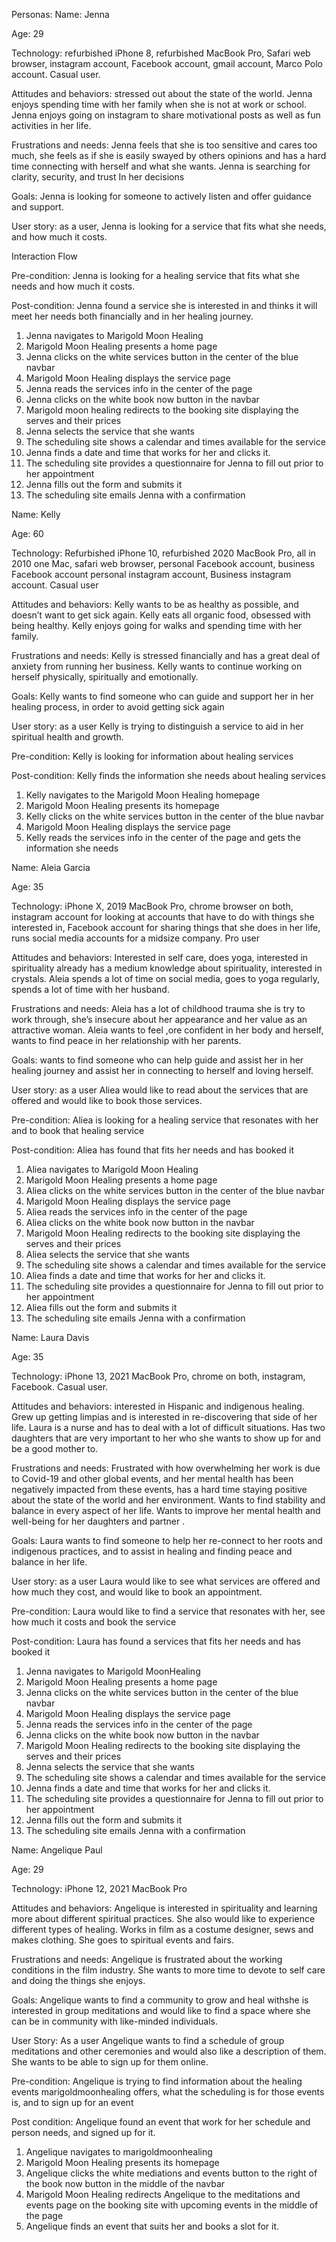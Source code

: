 Personas:
Name: Jenna

Age: 29

Technology: refurbished iPhone 8, refurbished MacBook Pro, Safari web browser, instagram account, Facebook account, gmail account, Marco Polo account. Casual user.

Attitudes and behaviors: stressed out about the state of the world. Jenna enjoys spending time with her family when she is not at work or school. Jenna enjoys going on instagram to share motivational posts as well as fun activities in her life.

Frustrations and needs: Jenna feels that she is too sensitive and cares too much, she  feels as if she is easily swayed by others opinions and has a hard time connecting with herself and what she wants. Jenna is searching for clarity, security, and trust In her decisions

Goals: Jenna is looking for someone to actively listen and offer guidance and support.

User story: as a user, Jenna is looking for a service that fits what she needs, and how much it costs.


Interaction Flow

Pre-condition: Jenna is looking for a healing service that fits what she needs and how much it costs.

Post-condition: Jenna found a service she is interested in and thinks it will meet her needs both financially and in her healing journey.

1. Jenna navigates to Marigold Moon Healing
2. Marigold Moon Healing presents a home page
3. Jenna clicks on the white services button in the center of the blue navbar
4. Marigold Moon Healing displays the service page
5. Jenna reads the services info in the center of the page
6. Jenna clicks on the white book now button in the navbar
7. Marigold moon healing redirects to the booking site displaying the serves and their prices
8. Jenna selects the service that she wants
9. The scheduling site shows a calendar and times available for the service
10. Jenna finds a date and time that works for her and clicks it.
11. The scheduling site provides a questionnaire for Jenna to fill out prior to her appointment
12. Jenna fills out the form and submits it
13. The scheduling site emails Jenna with a confirmation

Name: Kelly

Age: 60

Technology: Refurbished iPhone 10,  refurbished 2020 MacBook Pro, all in 2010 one Mac, safari web browser, personal Facebook account, business Facebook account personal instagram account, Business instagram account. Casual user

Attitudes and behaviors: Kelly wants to be as healthy as possible, and doesn’t want to get sick again. Kelly eats all organic food, obsessed with being healthy. Kelly enjoys going for walks and spending time with her family.

Frustrations and needs: Kelly is stressed financially and has a great deal of anxiety from running her business. Kelly wants to continue working on herself physically, spiritually and emotionally.

Goals: Kelly wants to find someone who can guide and support her in her healing process, in order to avoid getting sick again

User story: as a user Kelly is trying to distinguish a service to aid in her spiritual health and growth.

Pre-condition: Kelly is looking for information about healing services

Post-condition: Kelly finds the information she needs about healing services

1. Kelly navigates to the Marigold Moon Healing homepage
2. Marigold Moon Healing presents its homepage
3. Kelly clicks on the white services button in the center of the blue navbar
4. Marigold Moon Healing displays the service page
5. Kelly reads the services info in the center of the page and gets the information she needs



Name: Aleia Garcia

Age: 35

Technology: iPhone X, 2019 MacBook Pro, chrome browser on both, instagram account for looking at accounts that have to do with things she interested in, Facebook account for sharing things that she does in her life, runs social media accounts for a midsize company. Pro user

Attitudes and behaviors: Interested in self care, does yoga, interested in spirituality already has a medium knowledge about spirituality, interested in crystals. Aleia spends a lot of time on social media, goes to yoga regularly, spends a lot of time with her husband.

Frustrations and needs: Aleia has a lot of childhood trauma she is try to work through, she’s insecure about her appearance and her value as an attractive woman. Aleia wants to feel ,ore confident in her body and herself, wants to find peace in her relationship with her parents.

Goals: wants to find someone who can help guide and assist her in her healing journey and assist her in connecting to herself and loving herself.

User story: as a user Aliea would like to read about the services that are offered and would like to book those services.

Pre-condition: Aliea is looking for a healing service that resonates with her and to book that healing service

Post-condition: Aliea has found that fits her needs and has booked it

1. Aliea navigates to Marigold Moon Healing
2. Marigold Moon Healing presents a home page
3. Aliea clicks on the white services button in the center of the blue navbar
4. Marigold Moon Healing displays the service page
5. Aliea reads the services info in the center of the page
6. Aliea clicks on the white book now button in the navbar
7. Marigold Moon Healing redirects to the booking site displaying the serves and their prices
8. Aliea selects the service that she wants
9. The scheduling site shows a calendar and times available for the service
10. Aliea finds a date and time that works for her and clicks it.
11. The scheduling site provides a questionnaire for Jenna to fill out prior to her appointment
12. Aliea fills out the form and submits it
13. The scheduling site emails Jenna with a confirmation


Name: Laura Davis

Age: 35

Technology: iPhone 13, 2021 MacBook Pro, chrome on both, instagram, Facebook. Casual user.

Attitudes and behaviors: interested in Hispanic and indigenous healing. Grew up getting limpias and is interested in re-discovering that side of her life. Laura is a nurse and has to deal with a lot of difficult situations. Has two daughters that are very important to her who she wants to show up for and be a good mother to.

Frustrations and needs: Frustrated with how overwhelming her work is due to Covid-19 and other global events, and her mental health has been negatively impacted from these events, has a hard time staying positive about the state of the world and her environment. Wants to find stability and balance in every aspect of her life. Wants to improve her mental health and well-being for her daughters and partner .

Goals: Laura wants to find someone to help her re-connect to her roots and indigenous practices, and to assist in healing and finding peace and balance in her life.

User story: as a user Laura would like to see what services are offered and how much they cost, and would like to book an appointment.

Pre-condition: Laura would like to find a service that resonates with her, see how much it costs and book the service

Post-condition: Laura has found a services that fits her needs and has booked it

1. Jenna navigates to Marigold MoonHealing
2. Marigold Moon Healing presents a home page
3. Jenna clicks on the white services button in the center of the blue navbar
4. Marigold Moon Healing displays the service page
5. Jenna reads the services info in the center of the page
6. Jenna clicks on the white book now button in the navbar
7. Marigold Moon Healing redirects to the booking site displaying the serves and their prices
8. Jenna selects the service that she wants
9. The scheduling site shows a calendar and times available for the service
10. Jenna finds a date and time that works for her and clicks it.
11. The scheduling site provides a questionnaire for Jenna to fill out prior to her appointment
12. Jenna fills out the form and submits it
13. The scheduling site emails Jenna with a confirmation


Name: Angelique Paul

Age: 29

Technology: iPhone 12, 2021 MacBook Pro

Attitudes and behaviors: Angelique is interested in spirituality and learning more about different spiritual practices. She also would like to experience different types of healing. Works in film as a costume designer, sews and makes clothing. She goes to spiritual events and fairs.

Frustrations and needs: Angelique is frustrated about the working conditions in the film industry. She wants to more time to devote to self care and doing the things she enjoys.

Goals: Angelique wants to find a community to grow and heal withshe is interested in group meditations and would like to find a space where she can be in community with like-minded individuals.

User Story: As a user Angelique wants to find a schedule of group meditations and other ceremonies and would also like a description of them. She wants to be able to sign up for them online.

Pre-condition: Angelique is trying to find information about the healing events marigoldmoonhealing offers, what the scheduling is for those events is, and to sign up for an event

Post condition: Angelique found an event that work for her schedule and person needs, and signed up for it.

1. Angelique navigates to marigoldmoonhealing
2. Marigold Moon Healing presents its homepage
3. Angelique clicks the white mediations and events button to the right of the book now button in the middle of the navbar
4. Marigold Moon Healing redirects Angelique to the meditations and events page on the booking site with upcoming events in the middle of the page
5. Angelique finds an event that suits her and books a slot for it.
